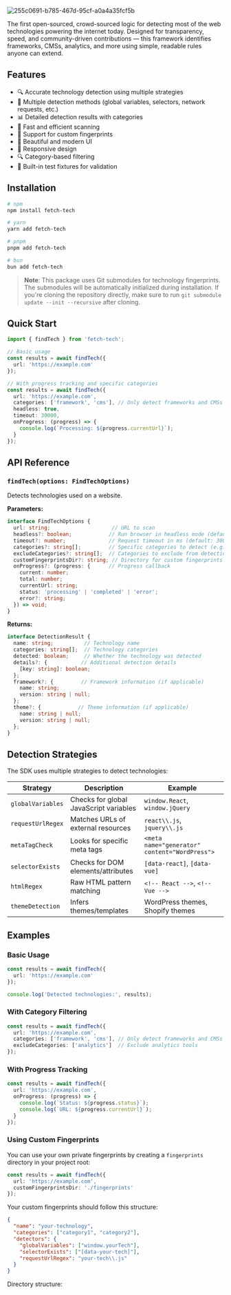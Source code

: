 ![255c0691-b785-467d-95cf-a0a4a35fcf5b](https://github.com/user-attachments/assets/7c804d73-d067-4f04-b439-78ecaa0eefb6)

The first open-sourced, crowd-sourced logic for detecting most of the web technologies powering the internet today.
Designed for transparency, speed, and community-driven contributions — this framework identifies frameworks, CMSs, analytics, and more using simple, readable rules anyone can extend.

## Features

- 🔍 Accurate technology detection using multiple strategies
- 🎯 Multiple detection methods (global variables, selectors, network requests, etc.)
- 📊 Detailed detection results with categories
- 🚀 Fast and efficient scanning
- 🔄 Support for custom fingerprints
- 🎨 Beautiful and modern UI
- 📱 Responsive design
- 🔍 Category-based filtering
- 🧪 Built-in test fixtures for validation

## Installation

```sh
# npm
npm install fetch-tech

# yarn
yarn add fetch-tech

# pnpm
pnpm add fetch-tech

# bun
bun add fetch-tech
```

> **Note**: This package uses Git submodules for technology fingerprints. The submodules will be automatically initialized during installation. If you're cloning the repository directly, make sure to run `git submodule update --init --recursive` after cloning.

## Quick Start

```ts
import { findTech } from 'fetch-tech';

// Basic usage
const results = await findTech({
  url: 'https://example.com'
});

// With progress tracking and specific categories
const results = await findTech({
  url: 'https://example.com',
  categories: ['framework', 'cms'], // Only detect frameworks and CMSs
  headless: true,
  timeout: 30000,
  onProgress: (progress) => {
    console.log(`Processing: ${progress.currentUrl}`);
  }
});
```

## API Reference

### `findTech(options: FindTechOptions)`

Detects technologies used on a website.

**Parameters:**
```ts
interface FindTechOptions {
  url: string;                    // URL to scan
  headless?: boolean;            // Run browser in headless mode (default: true)
  timeout?: number;              // Request timeout in ms (default: 30000)
  categories?: string[];         // Specific categories to detect (e.g., ['framework', 'cms'])
  excludeCategories?: string[];  // Categories to exclude from detection
  customFingerprintsDir?: string; // Directory for custom fingerprints
  onProgress?: (progress: {      // Progress callback
    current: number;
    total: number;
    currentUrl: string;
    status: 'processing' | 'completed' | 'error';
    error?: string;
  }) => void;
}
```

**Returns:**
```ts
interface DetectionResult {
  name: string;          // Technology name
  categories: string[];  // Technology categories
  detected: boolean;     // Whether the technology was detected
  details?: {           // Additional detection details
    [key: string]: boolean;
  };
  framework?: {         // Framework information (if applicable)
    name: string;
    version: string | null;
  };
  theme?: {            // Theme information (if applicable)
    name: string | null;
    version: string | null;
  };
}
```

## Detection Strategies

The SDK uses multiple strategies to detect technologies:

| Strategy | Description | Example |
|----------|-------------|---------|
| `globalVariables` | Checks for global JavaScript variables | `window.React`, `window.jQuery` |
| `requestUrlRegex` | Matches URLs of external resources | `react\\.js`, `jquery\\.js` |
| `metaTagCheck` | Looks for specific meta tags | `<meta name="generator" content="WordPress">` |
| `selectorExists` | Checks for DOM elements/attributes | `[data-react]`, `[data-vue]` |
| `htmlRegex` | Raw HTML pattern matching | `<!-- React -->`, `<!-- Vue -->` |
| `themeDetection` | Infers themes/templates | WordPress themes, Shopify themes |

## Examples

### Basic Usage
```ts
const results = await findTech({
  url: 'https://example.com'
});

console.log('Detected technologies:', results);
```

### With Category Filtering
```ts
const results = await findTech({
  url: 'https://example.com',
  categories: ['framework', 'cms'], // Only detect frameworks and CMSs
  excludeCategories: ['analytics']  // Exclude analytics tools
});
```

### With Progress Tracking
```ts
const results = await findTech({
  url: 'https://example.com',
  onProgress: (progress) => {
    console.log(`Status: ${progress.status}`);
    console.log(`URL: ${progress.currentUrl}`);
  }
});
```

### Using Custom Fingerprints

You can use your own private fingerprints by creating a `fingerprints` directory in your project root:

```ts
const results = await findTech({
  url: 'https://example.com',
  customFingerprintsDir: './fingerprints'
});
```

Your custom fingerprints should follow this structure:
```json
{
  "name": "your-technology",
  "categories": ["category1", "category2"],
  "detectors": {
    "globalVariables": ["window.yourTech"],
    "selectorExists": ["[data-your-tech]"],
    "requestUrlRegex": "your-tech\\.js"
  }
}
```

Directory structure:
```